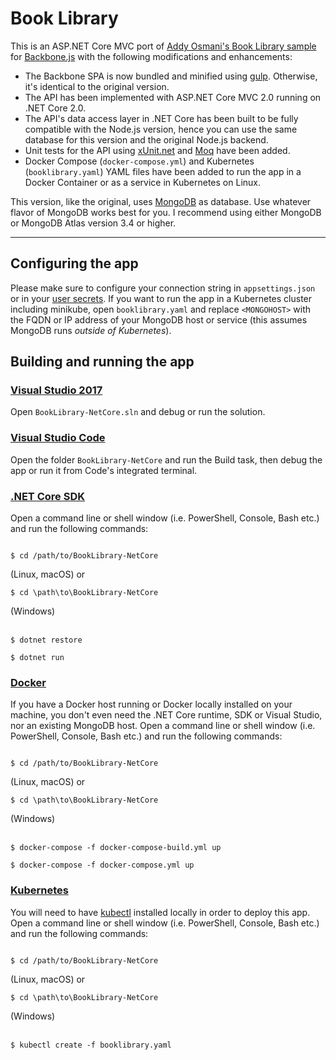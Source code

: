 # Book Library
This is an ASP.NET Core MVC port of [Addy Osmani's Book Library sample](https://github.com/addyosmani/backbone-fundamentals/tree/gh-pages/practicals/exercise-2)
for [Backbone.js](http://backbonejs.org/) with the following modifications and enhancements:
- The Backbone SPA is now bundled and minified using [gulp](http://gulpjs.com/). Otherwise, it's identical to the original version.
- The API has been implemented with ASP.NET Core MVC 2.0 running on .NET Core 2.0. 
- The API's data access layer in .NET Core has been built to be fully compatible with the Node.js version, hence you can use the same database for this version and the original Node.js backend.
- Unit tests for the API using [xUnit.net](https://github.com/xunit/xunit) and [Moq](https://github.com/moq/moq4) have been added.
- Docker Compose (`docker-compose.yml`) and Kubernetes (`booklibrary.yaml`) YAML files have been added to run the app in a Docker Container or as a service in Kubernetes on Linux. 

This version, like the original, uses [MongoDB](https://www.mongodb.com/) as database. Use whatever flavor of MongoDB works best for you. I recommend using either MongoDB or MongoDB Atlas version 3.4 or higher.  

****
## Configuring the app
Please make sure to configure your connection string in `appsettings.json` or in your [user secrets](https://docs.microsoft.com/en-us/aspnet/core/security/app-secrets).
If you want to run the app in a Kubernetes cluster including minikube, open `booklibrary.yaml` and replace `<MONGOHOST>` with the FQDN or IP address of your MongoDB host or service
(this assumes MongoDB runs *outside of Kubernetes*). 

## Building and running the app
### [Visual Studio 2017](https://www.visualstudio.com/download)
Open `BookLibrary-NetCore.sln` and debug or run the solution.

### [Visual Studio Code](https://code.visualstudio.com/)
Open the folder `BookLibrary-NetCore` and run the Build task, then debug the app or run it from Code's integrated terminal.

### [.NET Core SDK](https://www.microsoft.com/net/download/core)
Open a command line or shell window (i.e. PowerShell, Console, Bash etc.) and run the following commands:

<code>
$ cd /path/to/BookLibrary-NetCore<br />
</code> (Linux, macOS)
or<br />
<code>   
$ cd \path\to\BookLibrary-NetCore<br />
</code> (Windows)<br />
<br />

<code>
$ dotnet restore<br />
$ dotnet run
</code>

### [Docker](https://www.docker.com/community-edition)
If you have a Docker host running or Docker locally installed on your machine, you don't even need the .NET Core runtime, SDK or Visual Studio, nor an existing MongoDB host. 
Open a command line or shell window (i.e. PowerShell, Console, Bash etc.) and run the following commands:

<code>
$ cd /path/to/BookLibrary-NetCore<br />
</code> (Linux, macOS)
or<br />
<code>   
$ cd \path\to\BookLibrary-NetCore<br />
</code> (Windows)<br />
<br />

<code>
$ docker-compose -f docker-compose-build.yml up<br />
$ docker-compose -f docker-compose.yml up
</code>

### [Kubernetes](https://kubernetes.io/)
You will need to have [kubectl](https://github.com/kubernetes/kubernetes/releases) installed locally in order to deploy this app. Open a command line or shell window (i.e. PowerShell, Console, Bash etc.) and run the following commands:

<code>
$ cd /path/to/BookLibrary-NetCore<br />
</code> (Linux, macOS)
or<br />
<code>   
$ cd \path\to\BookLibrary-NetCore<br />
</code> (Windows)<br />
<br />

<code>
$ kubectl create -f booklibrary.yaml
</code>
